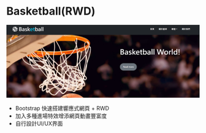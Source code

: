 # Basketball(RWD)
![image](image/readme1.png)

<ul>
  <li>Bootstrap 快速搭建響應式網頁 + RWD</li>
  <li>加入多種進場特效增添網頁動畫豐富度</li>
  <li>自行設計UI/UX界面</li>
</ul>  
